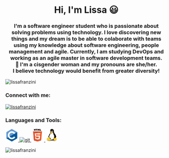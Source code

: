 <h1 align="center">Hi, I'm Lissa 😃 </h1>
<h3 align="center">I'm a software engineer student who is passionate about solving problems using technology. I love discovering new things and my dream is to be able to colaborate with teams using my knowledge about software engineering, people management and agile. Currently, I am studying DevOps and working as an agile master in software development teams. <br />
👩 I'm a cisgender woman and my pronouns are she/her.  <br />
  I believe technology would benefit from greater diversity!</h3>

<p align="left"> <img src="https://komarev.com/ghpvc/?username=lissafranzini&label=Profile%20views&color=0e75b6&style=flat" alt="lissafranzini" /> </p>

<h3 align="left">Connect with me:</h3>
<p align="left">
<a href="https://linkedin.com/in/lissafranzini" target="blank"><img align="center" src="https://raw.githubusercontent.com/rahuldkjain/github-profile-readme-generator/master/src/images/icons/Social/linked-in-alt.svg" alt="lissafranzini" height="30" width="40" /></a>
</p>

<h3 align="left">Languages and Tools:</h3>
<p align="left"> <a href="https://www.cprogramming.com/" target="_blank" rel="noreferrer"> <img src="https://raw.githubusercontent.com/devicons/devicon/master/icons/c/c-original.svg" alt="c" width="40" height="40"/> </a> <a href="https://git-scm.com/" target="_blank" rel="noreferrer"> <img src="https://www.vectorlogo.zone/logos/git-scm/git-scm-icon.svg" alt="git" width="40" height="40"/> </a> <a href="https://www.w3.org/html/" target="_blank" rel="noreferrer"> <img src="https://raw.githubusercontent.com/devicons/devicon/master/icons/html5/html5-original-wordmark.svg" alt="python" width="40" height="40"/> </a> <a href="https://www.linux.org/" target="_blank" rel="noreferrer"> <img src="https://raw.githubusercontent.com/devicons/devicon/master/icons/linux/linux-original.svg" alt="linux" width="40" height="40"/> </a> </p>

<p><img align="center" src="https://github-readme-stats.vercel.app/api/top-langs?username=lissafranzini&show_icons=true&locale=en&layout=compact" alt="lissafranzini" /></p>

